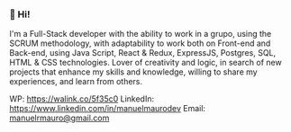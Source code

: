 ### 👋 Hi!

I'm a Full-Stack developer with the ability to work in a grupo, using the SCRUM methodology, with adaptability to work both on Front-end and Back-end, using Java Script, React & Redux, ExpressJS, Postgres, SQL, HTML & CSS technologies.
Lover of creativity and logic, in search of new projects that enhance my skills and knowledge, willing to share my experiences, and learn from others.

WP: https://walink.co/5f35c0 
LinkedIn: https://www.linkedin.com/in/manuelmaurodev 
Email: manuelrmauro@gmail.com
